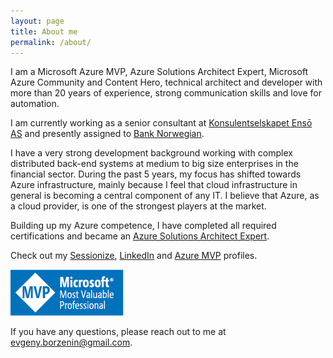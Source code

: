 ```yaml
---
layout: page
title: About me
permalink: /about/
---
```

I am a Microsoft Azure MVP, Azure Solutions Architect Expert, Microsoft Azure Community and Content Hero, technical architect and developer with more than 20 years of experience, strong communication skills and love for automation.

I am currently working as a senior consultant at [Konsulentselskapet Ensō AS](https://enso.no/) and presently assigned to [Bank Norwegian](https://www.banknorwegian.no/).

I have a very strong development background working with complex distributed back-end systems at medium to big size enterprises in the financial sector. During the past 5 years, my focus has shifted towards Azure infrastructure, mainly because I feel that cloud infrastructure in general is becoming a central component of any IT. I believe that Azure, as a cloud provider, is one of the strongest players at the market.

Building up my Azure competence, I have completed all required certifications and became an [Azure Solutions Architect Expert](https://docs.microsoft.com/en-us/learn/certifications/azure-solutions-architect).

Check out my [Sessionize](https://sessionize.com/evgeny-borzenin), [LinkedIn](https://www.linkedin.com/in/evgeny-borzenin-8b13a4/) and [Azure MVP](https://mvp.microsoft.com/en-us/PublicProfile/5003837?fullName=Evgeny%20Borzenin) profiles.

![mvp](/images/MVP_Logo_Horizontal_Preferred_Cyan300_CMYK_72ppi.png)

If you have any questions, please reach out to me at evgeny.borzenin@gmail.com.
